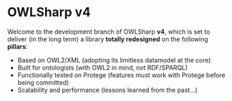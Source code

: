 # OWLSharp v4

Welcome to the development branch of OWLSharp <b>v4</b>, which is set to deliver (in the long term) a library <b>totally redesigned</b> on the following <b>pillars</b>:
- Based on OWL2/XML (adopting its limitless datamodel at the core)
- Built for ontologists (with OWL2 in mind, not RDF/SPARQL)
- Functionally tested on Protege (features must work with Protege before being committed)
- Scalability and performance (lessons learned from the past...)
